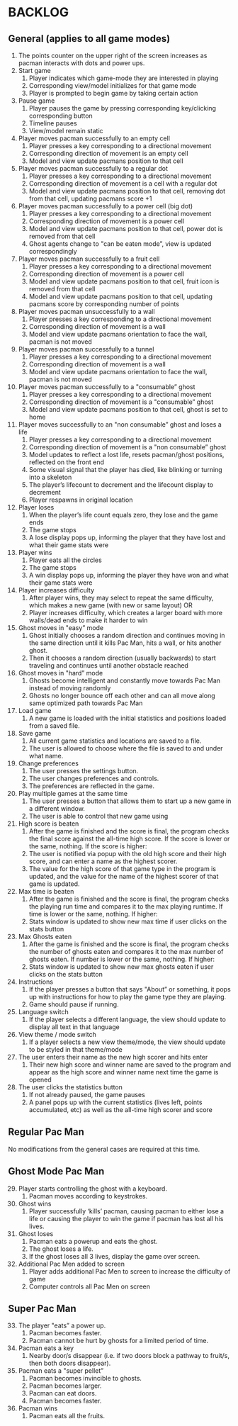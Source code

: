 # BACKLOG
## General (applies to all game modes)
1. The points counter on the upper right of the screen increases as pacman interacts with dots and power ups. 
2. Start game 
   1. Player indicates which game-mode they are interested in playing 
   2. Corresponding view/model initializes for that game mode 
   3. Player is prompted to begin game by taking certain action 
3. Pause game 
   1. Player pauses the game by pressing corresponding key/clicking corresponding button 
   2. Timeline pauses 
   3. View/model remain static
4. Player moves pacman successfully to an empty cell
   1. Player presses a key corresponding to a directional movement 
   2. Corresponding direction of movement is an empty cell 
   3. Model and view update pacmans position to that cell 
5. Player moves pacman successfully to a regular dot 
   1. Player presses a key corresponding to a directional movement 
   2. Corresponding direction of movement is a cell with a regular dot 
   3. Model and view update pacmans position to that cell, removing dot from that cell, updating pacmans score +1 
6. Player moves pacman successfully to a power cell (big dot)
   1. Player presses a key corresponding to a directional movement 
   2. Corresponding direction of movement is a power cell 
   3. Model and view update pacmans position to that cell, power dot is removed from that cell 
   4. Ghost agents change to "can be eaten mode”, view is updated correspondingly 
7. Player moves pacman successfully to a fruit cell 
   1. Player presses a key corresponding to a directional movement 
   2. Corresponding direction of movement is a power cell 
   3. Model and view update pacmans position to that cell, fruit icon is removed from that cell 
   4. Model and view update pacmans position to that cell, updating pacmans score by corresponding number of points 
8. Player moves pacman unsuccessfully to a wall 
   1. Player presses a key corresponding to a directional movement 
   2. Corresponding direction of movement is a wall 
   3. Model and view update pacmans orientation to face the wall, pacman is not moved 
9. Player moves pacman successfully to a tunnel 
   1. Player presses a key corresponding to a directional movement 
   2. Corresponding direction of movement is a wall 
   3. Model and view update pacmans orientation to face the wall, pacman is not moved 
10. Player moves pacman successfully to a "consumable” ghost 
    1. Player presses a key corresponding to a directional movement 
    2. Corresponding direction of movement is a "consumable” ghost 
    3. Model and view update pacmans position to that cell, ghost is set to home 
11. Player moves successfully to an "non consumable” ghost and loses a life 
    1. Player presses a key corresponding to a directional movement 
    2. Corresponding direction of movement is a "non consumable” ghost 
    3. Model updates to reflect a lost life, resets pacman/ghost positions, reflected on the front end 
    4. Some visual signal that the player has died, like blinking or turning into a skeleton 
    5. The player’s lifecount to decrement and the lifecount display to decrement 
    6. Player respawns in original location 
12. Player loses 
    1. When the player’s life count equals zero, they lose and the game ends 
    2. The game stops 
    3. A lose display pops up, informing the player that they have lost and what their game stats were 
13. Player wins 
    1. Player eats all the circles 
    2. The game stops 
    3. A win display pops up, informing the player they have won and what their game stats were 
14. Player increases difficulty 
    1. After player wins, they may select to repeat the same difficulty, which makes a new game (with new or same layout) OR 
    2. Player increases difficulty, which creates a larger board with more walls/dead ends to make it harder to win 
15. Ghost moves in "easy” mode 
    1. Ghost initially chooses a random direction and continues moving in the same direction until it kills Pac Man, hits a wall, or hits another ghost. 
    2. Then it chooses a random direction (usually backwards) to start traveling and continues until another obstacle reached 
16. Ghost moves in "hard” mode 
    1. Ghosts become intelligent and constantly move towards Pac Man instead of moving randomly 
    2. Ghosts no longer bounce off each other and can all move along same optimized path towards Pac Man 
17. Load game 
    1. A new game is loaded with the initial statistics and positions loaded from a saved file. 
18. Save game 
    1. All current game statistics and locations are saved to a file. 
    2. The user is allowed to choose where the file is saved to and under what name. 
19. Change preferences 
    1. The user presses the settings button. 
    2. The user changes preferences and controls. 
    3. The preferences are reflected in the game. 
20. Play multiple games at the same time 
    1. The user presses a button that allows them to start up a new game in a different window. 
    2. The user is able to control that new game using 
21. High score is beaten 
    1. After the game is finished and the score is final, the program checks the final score against the all-time high score.  If the score is lower or the same, nothing.  If the score is higher:
    2. The user is notified via popup with the old high score and their high score, and can enter a name as the highest scorer. 
    3. The value for the high score of that game type in the program is updated, and the value for the name of the highest scorer of that game is updated. 
22. Max time is beaten 
    1. After the game is finished and the score is final, the program checks the playing run time and compares it to the max playing runtime. If time is lower or the same, nothing. If higher:
    2. Stats window is updated to show new max time if user clicks on the stats button 
23. Max Ghosts eaten 
    1. After the game is finished and the score is final, the program checks the number of ghosts eaten and compares it to the max number of ghosts eaten. If number is lower or the same, nothing. If higher:
    2. Stats window is updated to show new max ghosts eaten if user clicks on the stats button 
24. Instructions 
    1. If the player presses a button that says "About” or something, it pops up with instructions for how to play the game type they are playing. 
    2. Game should pause if running. 
25. Language switch 
    1. If the player selects a different language, the view should update to display all text in that language 
26. View theme / mode switch 
    1. If a player selects a new view theme/mode, the view should update to be styled in that theme/mode 
27. The user enters their name as the new high scorer and hits enter 
    1. Their new high score and winner name are saved to the program and appear as the high score and winner name next time the game is opened 
28. The user clicks the statistics button 
    1. If not already paused, the game pauses 
    2. A panel pops up with the current statistics (lives left, points accumulated, etc) as well as the all-time high scorer and score

## Regular Pac Man
No modifications from the general cases are required at this time.

## Ghost Mode Pac Man
29. Player starts controlling the ghost with a keyboard. 
    1. Pacman moves according to keystrokes. 
30. Ghost wins 
    1. Player successfully ‘kills’ pacman, causing pacman to either lose a life or causing the player to win the game if pacman has lost all his lives. 
31. Ghost loses 
    1. Pacman eats a powerup and eats the ghost. 
    2. The ghost loses a life. 
    3. If the ghost loses all 3 lives, display the game over screen. 
32. Additional Pac Men added to screen 
    1. Player adds additional Pac Men to screen to increase the difficulty of game 
    2. Computer controls all Pac Men on screen

## Super Pac Man
33. The player "eats” a power up. 
    1. Pacman becomes faster. 
    2. Pacman cannot be hurt by ghosts for a limited period of time. 
34. Pacman eats a key 
    1. Nearby door/s disappear (i.e. if two doors block a pathway to fruit/s, then both doors disappear). 
35. Pacman eats a "super pellet” 
    1. Pacman becomes invincible to ghosts. 
    2. Pacman becomes larger. 
    3. Pacman can eat doors. 
    4. Pacman becomes faster. 
36. Pacman wins 
    1. Pacman eats all the fruits. 



